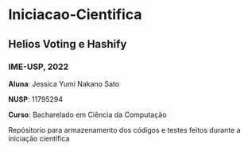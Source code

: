 # Iniciacao-Cientifica
## Helios Voting e Hashify
### IME-USP, 2022

**Aluna**: Jessica Yumi Nakano Sato

**NUSP**: 11795294

**Curso**: Bacharelado em Ciência da Computação

Repósitorio para armazenamento dos códigos e testes feitos durante a iniciação científica

